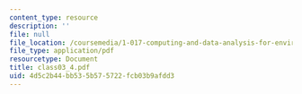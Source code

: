```yaml
---
content_type: resource
description: ''
file: null
file_location: /coursemedia/1-017-computing-and-data-analysis-for-environmental-applications-fall-2003/4d5c2b44bb535b575722fcb03b9afdd3_class03_4.pdf
file_type: application/pdf
resourcetype: Document
title: class03_4.pdf
uid: 4d5c2b44-bb53-5b57-5722-fcb03b9afdd3
---
```

